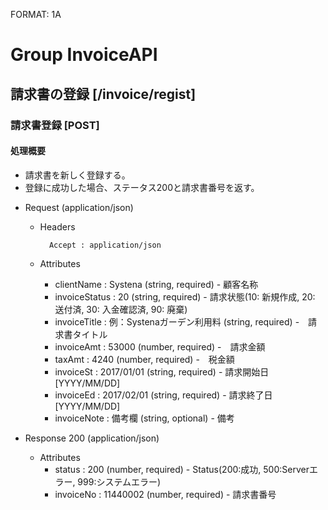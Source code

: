 FORMAT: 1A
 
# Group InvoiceAPI
 
## 請求書の登録 [/invoice/regist]
 
### 請求書登録 [POST]
 
#### 処理概要
 
* 請求書を新しく登録する。
* 登録に成功した場合、ステータス200と請求書番号を返す。
 
+ Request (application/json)
 
    + Headers
 
            Accept : application/json
 
    + Attributes
        + clientName : Systena (string, required) - 顧客名称
        + invoiceStatus : 20 (string, required) - 請求状態(10: 新規作成, 20: 送付済, 30: 入金確認済, 90: 廃棄)
        + invoiceTitle : 例：Systenaガーデン利用料 (string, required) -　請求書タイトル
        + invoiceAmt : 53000 (number, required) -　請求金額
        + taxAmt : 4240 (number, required) -　税金額
        + invoiceSt : 2017/01/01 (string, required) - 請求開始日 [YYYY/MM/DD]
        + invoiceEd : 2017/02/01 (string, required) - 請求終了日 [YYYY/MM/DD]
        + invoiceNote : 備考欄 (string, optional) - 備考

 
+ Response 200 (application/json)
 
    + Attributes
        + status : 200 (number, required) - Status(200:成功, 500:Serverエラー, 999:システムエラー)
        + invoiceNo : 11440002 (number, required) - 請求書番号
